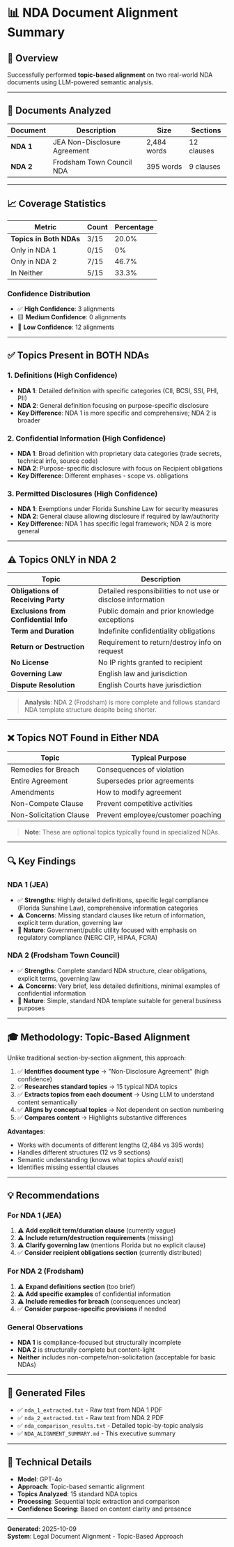 # 📊 NDA Document Alignment Summary

## 🎯 Overview

Successfully performed **topic-based alignment** on two real-world NDA documents using LLM-powered semantic analysis.

---

## 📄 Documents Analyzed

| Document | Description | Size | Sections |
|----------|-------------|------|----------|
| **NDA 1** | JEA Non-Disclosure Agreement | 2,484 words | 12 clauses |
| **NDA 2** | Frodsham Town Council NDA | 395 words | 9 clauses |

---

## 📈 Coverage Statistics

| Metric | Count | Percentage |
|--------|-------|------------|
| **Topics in Both NDAs** | 3/15 | 20.0% |
| Only in NDA 1 | 0/15 | 0% |
| Only in NDA 2 | 7/15 | 46.7% |
| In Neither | 5/15 | 33.3% |

### Confidence Distribution
- ✅ **High Confidence**: 3 alignments
- 🟨 **Medium Confidence**: 0 alignments  
- 🔴 **Low Confidence**: 12 alignments

---

## ✅ Topics Present in BOTH NDAs

### 1. **Definitions** (High Confidence)
- **NDA 1**: Detailed definition with specific categories (CII, BCSI, SSI, PHI, PII)
- **NDA 2**: General definition focusing on purpose-specific disclosure
- **Key Difference**: NDA 1 is more specific and comprehensive; NDA 2 is broader

### 2. **Confidential Information** (High Confidence)
- **NDA 1**: Broad definition with proprietary data categories (trade secrets, technical info, source code)
- **NDA 2**: Purpose-specific disclosure with focus on Recipient obligations
- **Key Difference**: Different emphases - scope vs. obligations

### 3. **Permitted Disclosures** (High Confidence)
- **NDA 1**: Exemptions under Florida Sunshine Law for security measures
- **NDA 2**: General clause allowing disclosure if required by law/authority
- **Key Difference**: NDA 1 has specific legal framework; NDA 2 is more general

---

## ⚠️  Topics ONLY in NDA 2

| Topic | Description |
|-------|-------------|
| **Obligations of Receiving Party** | Detailed responsibilities to not use or disclose information |
| **Exclusions from Confidential Info** | Public domain and prior knowledge exceptions |
| **Term and Duration** | Indefinite confidentiality obligations |
| **Return or Destruction** | Requirement to return/destroy info on request |
| **No License** | No IP rights granted to recipient |
| **Governing Law** | English law and jurisdiction |
| **Dispute Resolution** | English Courts have jurisdiction |

> **Analysis**: NDA 2 (Frodsham) is more complete and follows standard NDA template structure despite being shorter.

---

## ❌ Topics NOT Found in Either NDA

| Topic | Typical Purpose |
|-------|-----------------|
| Remedies for Breach | Consequences of violation |
| Entire Agreement | Supersedes prior agreements |
| Amendments | How to modify agreement |
| Non-Compete Clause | Prevent competitive activities |
| Non-Solicitation Clause | Prevent employee/customer poaching |

> **Note**: These are optional topics typically found in specialized NDAs.

---

## 🔍 Key Findings

### **NDA 1 (JEA)** 
- ✅ **Strengths**: Highly detailed definitions, specific legal compliance (Florida Sunshine Law), comprehensive information categories
- ⚠️  **Concerns**: Missing standard clauses like return of information, explicit term duration, governing law
- 📝 **Nature**: Government/public utility focused with emphasis on regulatory compliance (NERC CIP, HIPAA, FCRA)

### **NDA 2 (Frodsham Town Council)**
- ✅ **Strengths**: Complete standard NDA structure, clear obligations, explicit terms, governing law
- ⚠️  **Concerns**: Very brief, less detailed definitions, minimal examples of confidential information
- 📝 **Nature**: Simple, standard NDA template suitable for general business purposes

---

## 🎓 Methodology: Topic-Based Alignment

Unlike traditional section-by-section alignment, this approach:

1. ✅ **Identifies document type** → "Non-Disclosure Agreement" (high confidence)
2. ✅ **Researches standard topics** → 15 typical NDA topics
3. ✅ **Extracts topics from each document** → Using LLM to understand content semantically
4. ✅ **Aligns by conceptual topics** → Not dependent on section numbering
5. ✅ **Compares content** → Highlights substantive differences

**Advantages**:
- Works with documents of different lengths (2,484 vs 395 words)
- Handles different structures (12 vs 9 sections)
- Semantic understanding (knows what topics *should* exist)
- Identifies missing essential clauses

---

## 💡 Recommendations

### For NDA 1 (JEA)
1. ⚠️  **Add explicit term/duration clause** (currently vague)
2. ⚠️  **Include return/destruction requirements** (missing)
3. ⚠️  **Clarify governing law** (mentions Florida but no explicit clause)
4. ✅ **Consider recipient obligations section** (currently distributed)

### For NDA 2 (Frodsham)
1. ⚠️  **Expand definitions section** (too brief)
2. ⚠️  **Add specific examples** of confidential information
3. ⚠️  **Include remedies for breach** (consequences unclear)
4. ✅ **Consider purpose-specific provisions** if needed

### General Observations
- **NDA 1** is compliance-focused but structurally incomplete
- **NDA 2** is structurally complete but content-light
- **Neither** includes non-compete/non-solicitation (acceptable for basic NDAs)

---

## 📁 Generated Files

- ✅ `nda_1_extracted.txt` - Raw text from NDA 1 PDF
- ✅ `nda_2_extracted.txt` - Raw text from NDA 2 PDF
- ✅ `nda_comparison_results.txt` - Detailed topic-by-topic analysis
- ✅ `NDA_ALIGNMENT_SUMMARY.md` - This executive summary

---

## 🚀 Technical Details

- **Model**: GPT-4o
- **Approach**: Topic-based semantic alignment
- **Topics Analyzed**: 15 standard NDA topics
- **Processing**: Sequential topic extraction and comparison
- **Confidence Scoring**: Based on content clarity and presence

---

**Generated**: 2025-10-09  
**System**: Legal Document Alignment - Topic-Based Approach

